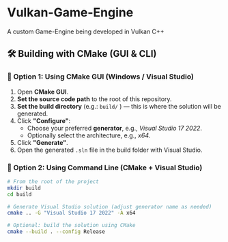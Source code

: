 # Vulkan-Game-Engine

A custom Game-Engine being developed in Vulkan C++

## 🛠️ Building with CMake (GUI & CLI)

### 🔷 Option 1: Using CMake GUI (Windows / Visual Studio)

1. Open **CMake GUI**.
2. **Set the source code path** to the root of this repository.
3. **Set the build directory** (e.g.:   `build/` ) — this is where the solution will be generated.
4. Click **"Configure"**:
   - Choose your preferred **generator**, e.g., *Visual Studio 17 2022*.
   - Optionally select the architecture, e.g., *x64*.
5. Click **"Generate"**.
6. Open the generated `.sln` file in the build folder with Visual Studio.

### 🔷 Option 2: Using Command Line (CMake + Visual Studio)

```bash
# From the root of the project
mkdir build
cd build

# Generate Visual Studio solution (adjust generator name as needed)
cmake .. -G "Visual Studio 17 2022" -A x64

# Optional: build the solution using CMake
cmake --build . --config Release
